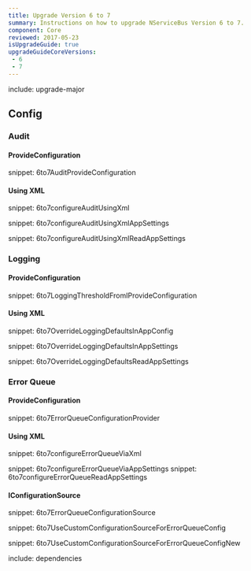```yaml
---
title: Upgrade Version 6 to 7
summary: Instructions on how to upgrade NServiceBus Version 6 to 7.
component: Core
reviewed: 2017-05-23
isUpgradeGuide: true
upgradeGuideCoreVersions:
 - 6
 - 7
---
```



include: upgrade-major

## Config


### Audit


#### ProvideConfiguration

snippet: 6to7AuditProvideConfiguration


#### Using XML

snippet: 6to7configureAuditUsingXml


snippet: 6to7configureAuditUsingXmlAppSettings


snippet: 6to7configureAuditUsingXmlReadAppSettings


### Logging


#### ProvideConfiguration

snippet: 6to7LoggingThresholdFromIProvideConfiguration


#### Using XML

snippet: 6to7OverrideLoggingDefaultsInAppConfig



snippet: 6to7OverrideLoggingDefaultsInAppSettings

snippet: 6to7OverrideLoggingDefaultsReadAppSettings


### Error Queue


#### ProvideConfiguration

snippet: 6to7ErrorQueueConfigurationProvider



#### Using XML

snippet: 6to7configureErrorQueueViaXml

snippet: 6to7configureErrorQueueViaAppSettings
snippet: 6to7configureErrorQueueReadAppSettings


#### IConfigurationSource

snippet: 6to7ErrorQueueConfigurationSource

snippet: 6to7UseCustomConfigurationSourceForErrorQueueConfig

snippet: 6to7UseCustomConfigurationSourceForErrorQueueConfigNew




include: dependencies
